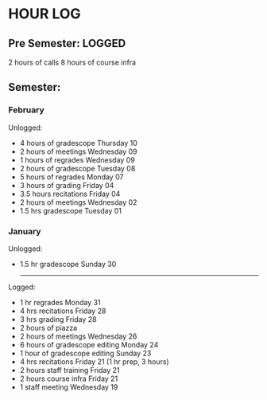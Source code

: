 # HOUR LOG

## Pre Semester: LOGGED
2 hours of calls
8 hours of course infra

## Semester:
### February
Unlogged:

* 4 hours of gradescope Thursday 10
* 2 hours of meetings Wednesday 09
* 1 hours of regrades Wednesday 09
* 2 hours of gradescope Tuesday 08
* 5 hours of regrades Monday 07
* 3 hours of grading Friday 04
* 3.5 hours recitations Friday 04
* 2 hours of meetings Wednesday 02
* 1.5 hrs gradescope Tuesday 01

### January
Unlogged:

* 1.5 hr gradescope Sunday 30

    ---

Logged:

* 1 hr regrades Monday 31
* 4 hrs recitations Friday 28
* 3 hrs grading Friday 28
* 2 hours of piazza 
* 2 hours of meetings Wednesday 26 
* 6 hours of gradescope editing Monday 24
* 1 hour of gradescope editing Sunday 23
* 4 hrs recitations Friday 21 (1 hr prep, 3 hours)
* 2 hours staff training Friday 21
* 2 hours course infra Friday 21
* 1 staff meeting Wednesday 19
